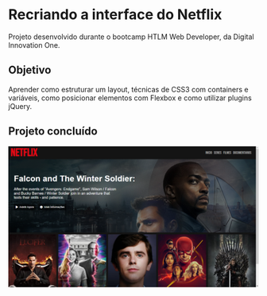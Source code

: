 # Recriando a interface do Netflix
Projeto desenvolvido durante o bootcamp HTLM Web Developer, da Digital Innovation One.

## Objetivo
Aprender como estruturar um layout, técnicas de CSS3 com containers e variáveis, como posicionar elementos com Flexbox e como utilizar plugins jQuery.

## Projeto concluído
![image.png](https://github.com/GITVitorSantosOliveira/dio-interface-netflix/blob/master/imgs/completed%20project.png)
